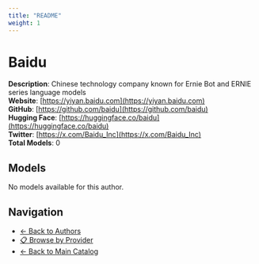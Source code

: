 ```yaml
---
title: "README"
weight: 1
---
```

# Baidu

**Description**: Chinese technology company known for Ernie Bot and ERNIE series language models  
**Website**: [https://yiyan.baidu.com](https://yiyan.baidu.com)  
**GitHub**: [https://github.com/baidu](https://github.com/baidu)  
**Hugging Face**: [https://huggingface.co/baidu](https://huggingface.co/baidu)  
**Twitter**: [https://x.com/Baidu_Inc](https://x.com/Baidu_Inc)  
**Total Models**: 0

## Models

No models available for this author.

## Navigation

- [← Back to Authors](../README.md)
- [📋 Browse by Provider](../../providers/README.md)
- [← Back to Main Catalog](../../README.md)
